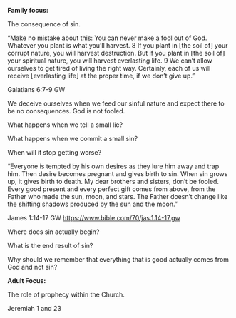 **Family focus:**

The consequence of sin.

“Make no mistake about this: You can never make a fool out of God. Whatever you plant is what you’ll harvest. 8 If you plant in ⌊the soil of⌋ your corrupt nature, you will harvest destruction. But if you plant in ⌊the soil of⌋ your spiritual nature, you will harvest everlasting life. 9 We can’t allow ourselves to get tired of living the right way. Certainly, each of us will receive ⌊everlasting life⌋ at the proper time, if we don’t give up.”

‭‭Galatians‬ ‭6:7-9‬ ‭GW

We deceive ourselves when we feed our sinful nature and expect there to be no consequences. God is not fooled.

What happens when we tell a small lie?

What happens when we commit a small sin?

When will it stop getting worse?

“Everyone is tempted by his own desires as they lure him away and trap him. Then desire becomes pregnant and gives birth to sin. When sin grows up, it gives birth to death. My dear brothers and sisters, don’t be fooled. Every good present and every perfect gift comes from above, from the Father who made the sun, moon, and stars. The Father doesn’t change like the shifting shadows produced by the sun and the moon.”

‭‭James‬ ‭1:14-17‬ ‭GW‬‬
https://www.bible.com/70/jas.1.14-17.gw

Where does sin actually begin?

What is the end result of sin?

Why should we remember that everything that is good actually comes from God and not sin?

**Adult Focus:**

The role of prophecy within the Church.

Jeremiah 1 and 23